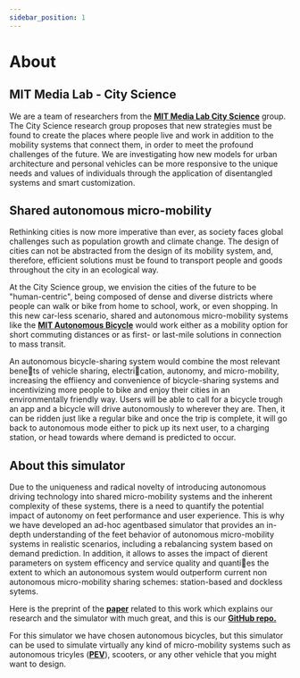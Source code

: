 ```yaml
---
sidebar_position: 1
---
```


# About

## MIT Media Lab - City Science

We are a team of researchers from the  **[MIT Media Lab City Science](https://www.media.mit.edu/groups/city-science/overview/)**  group. The City Science research group proposes that new strategies must be found to create the places where people live and work in addition to the mobility systems that connect them, in order to meet the profound challenges of the future.  We are investigating how new models for urban architecture and personal vehicles can be more responsive to the unique needs and values of individuals through the application of disentangled systems and smart customization.

## Shared autonomous micro-mobility

Rethinking cities is now more imperative than ever, as society faces global challenges such as population growth and climate change. The design of cities can not be abstracted from the design of its mobility system, and, therefore, efficient solutions must be found to transport people and goods throughout the city in an ecological way. 

At the City Science group, we envision the cities of the future to be "human-centric", being composed of dense and diverse districts where people can walk or bike from home to school, work, or even shopping. In this new car-less scenario, shared and autonomous micro-mobility systems like the **[MIT Autonomous Bicycle](https://www.media.mit.edu/projects/AutonomousBicycleProject/overview/)** would work either as a mobility option for short commuting distances or as first- or last-mile solutions in connection to mass transit. 

An autonomous bicycle-sharing system would combine the most relevant benets of vehicle sharing, electrication, autonomy, and micro-mobility, increasing the effiiency and convenience of bicycle-sharing systems and incentivizing more people to bike and enjoy their cities in an environmentally friendly way.  Users will be able to call for a bicycle trough an app and a bicycle will drive autonomously to wherever they are. Then, it can be ridden just like a regular bike and once the trip is complete, it will go back to autonomous mode either to pick up its next user, to a charging station, or head towards where demand is predicted to occur.

## About this simulator

Due to the uniqueness and radical novelty of introducing autonomous driving technology into shared micro-mobility systems and the inherent complexity of these systems, there is a need to quantify the potential impact of autonomy on feet performance and user experience. This is why we have developed an ad-hoc agentbased simulator that provides an in-depth understanding of the feet behavior of autonomous micro-mobility systems in realistic scenarios, including a rebalancing system based on demand prediction. In addition, it allows to asses the impact of dierent parameters on system efficency and service quality and quanties the extent to which an autonomous system would outperform current non autonomous micro-mobility sharing schemes: station-based and dockless sytems.

Here is the preprint of the **[paper](https://arxiv.org/abs/2106.09694)** related to this work which explains our research and the simulator with much great, and this is our **[GitHub repo.](https://guides.github.com/)**

For this simulator we have chosen autonomous bicycles, but this simulator can be used to simulate virtually any kind of micro-mobility systems such as autonomous tricyles (**[PEV](https://www.media.mit.edu/projects/pev/overview/)**), scooters, or any other vehicle that you might want to design. 



